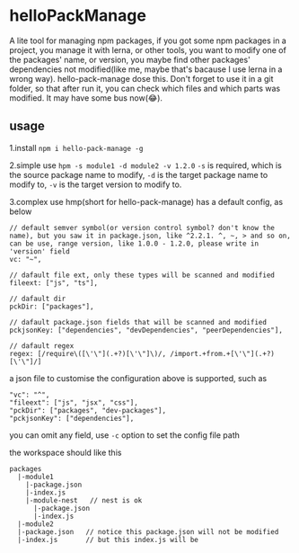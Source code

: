 # helloPackManage
A lite tool for managing npm packages, if you got some npm packages in a project, you manage it with lerna, or other tools, you want to modify one of the packages' name, or version, you maybe find other packages' dependencies not modified(like me, maybe that's bacause I use lerna in a wrong way). hello-pack-manage dose this. Don't forget to use it in a git folder, so that after run it, you can check which files and which parts was modified. It may have some bus now(😂).

## usage
1.install
`npm i hello-pack-manage -g`

2.simple use
`hpm -s module1 -d module2 -v 1.2.0`
`-s` is required, which is the source package name to modify, `-d` is the target package name to modify to, `-v` is the target version to modify to.

3.complex use
hmp(short for hello-pack-manage) has a default config, as below

```
// default semver symbol(or version control symbol? don't know the name), but you saw it in package.json, like ^2.2.1. ^, ~, > and so on, can be use, range version, like 1.0.0 - 1.2.0, please write in 'version' field
vc: "~",

// dafault file ext, only these types will be scanned and modified
fileext: ["js", "ts"],

// dafault dir
pckDir: ["packages"],

// dafault package.json fields that will be scanned and modified
pckjsonKey: ["dependencies", "devDependencies", "peerDependencies"],

// dafault regex
regex: [/require\([\'\"](.+?)[\'\"]\)/, /import.+from.+[\'\"](.+?)[\'\"]/]
```

a json file to customise the configuration above is supported, such as 
```
"vc": "^",
"fileext": ["js", "jsx", "css"],
"pckDir": ["packages", "dev-packages"],
"pckjsonKey": ["dependencies"],
```
you can omit any field, use `-c` option to set the config file path

the workspace should like this
```
packages
  |-module1
    |-package.json
    |-index.js
    |-module-nest   // nest is ok
      |-package.json
      |-index.js
  |-module2
  |-package.json   // notice this package.json will not be modified
  |-index.js       // but this index.js will be
```

